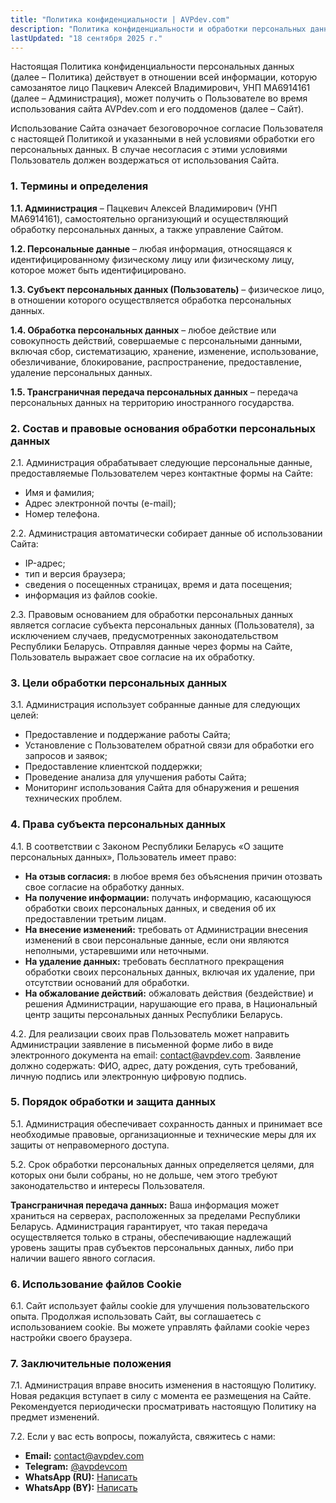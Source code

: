 ```yaml
---
title: "Политика конфиденциальности | AVPdev.com"
description: "Политика конфиденциальности и обработки персональных данных сайта AVPdev.com."
lastUpdated: "18 сентября 2025 г."
---
```

Настоящая Политика конфиденциальности персональных данных (далее – Политика) действует в отношении всей информации, которую самозанятое лицо Пацкевич Алексей Владимирович, УНП MA6914161 (далее – Администрация), может получить о Пользователе во время использования сайта AVPdev.com и его поддоменов (далее – Сайт).

Использование Сайта означает безоговорочное согласие Пользователя с настоящей Политикой и указанными в ней условиями обработки его персональных данных. В случае несогласия с этими условиями Пользователь должен воздержаться от использования Сайта.

### 1. Термины и определения

**1.1. Администрация** – Пацкевич Алексей Владимирович (УНП MA6914161), самостоятельно организующий и осуществляющий обработку персональных данных, а также управление Сайтом.

**1.2. Персональные данные** – любая информация, относящаяся к идентифицированному физическому лицу или физическому лицу, которое может быть идентифицировано.

**1.3. Субъект персональных данных (Пользователь)** – физическое лицо, в отношении которого осуществляется обработка персональных данных.

**1.4. Обработка персональных данных** – любое действие или совокупность действий, совершаемые с персональными данными, включая сбор, систематизацию, хранение, изменение, использование, обезличивание, блокирование, распространение, предоставление, удаление персональных данных.

**1.5. Трансграничная передача персональных данных** – передача персональных данных на территорию иностранного государства.

### 2. Состав и правовые основания обработки персональных данных

2.1. Администрация обрабатывает следующие персональные данные, предоставляемые Пользователем через контактные формы на Сайте:

- Имя и фамилия;
- Адрес электронной почты (e-mail);
- Номер телефона.

2.2. Администрация автоматически собирает данные об использовании Сайта:

- IP-адрес;
- тип и версия браузера;
- сведения о посещенных страницах, время и дата посещения;
- информация из файлов cookie.

2.3. Правовым основанием для обработки персональных данных является согласие субъекта персональных данных (Пользователя), за исключением случаев, предусмотренных законодательством Республики Беларусь. Отправляя данные через формы на Сайте, Пользователь выражает свое согласие на их обработку.

### 3. Цели обработки персональных данных

3.1. Администрация использует собранные данные для следующих целей:

- Предоставление и поддержание работы Сайта;
- Установление с Пользователем обратной связи для обработки его запросов и заявок;
- Предоставление клиентской поддержки;
- Проведение анализа для улучшения работы Сайта;
- Мониторинг использования Сайта для обнаружения и решения технических проблем.

### 4. Права субъекта персональных данных

4.1. В соответствии с Законом Республики Беларусь «О защите персональных данных», Пользователь имеет право:

- **На отзыв согласия:** в любое время без объяснения причин отозвать свое согласие на обработку данных.
- **На получение информации:** получать информацию, касающуюся обработки своих персональных данных, и сведения об их предоставлении третьим лицам.
- **На внесение изменений:** требовать от Администрации внесения изменений в свои персональные данные, если они являются неполными, устаревшими или неточными.
- **На удаление данных:** требовать бесплатного прекращения обработки своих персональных данных, включая их удаление, при отсутствии оснований для обработки.
- **На обжалование действий:** обжаловать действия (бездействие) и решения Администрации, нарушающие его права, в Национальный центр защиты персональных данных Республики Беларусь.

4.2. Для реализации своих прав Пользователь может направить Администрации заявление в письменной форме либо в виде электронного документа на email: contact@avpdev.com. Заявление должно содержать: ФИО, адрес, дату рождения, суть требований, личную подпись или электронную цифровую подпись.

### 5. Порядок обработки и защита данных

5.1. Администрация обеспечивает сохранность данных и принимает все необходимые правовые, организационные и технические меры для их защиты от неправомерного доступа.

5.2. Срок обработки персональных данных определяется целями, для которых они были собраны, но не дольше, чем этого требуют законодательство и интересы Пользователя.

**Трансграничная передача данных:** Ваша информация может храниться на серверах, расположенных за пределами Республики Беларусь. Администрация гарантирует, что такая передача осуществляется только в страны, обеспечивающие надлежащий уровень защиты прав субъектов персональных данных, либо при наличии вашего явного согласия.

### 6. Использование файлов Cookie

6.1. Сайт использует файлы cookie для улучшения пользовательского опыта. Продолжая использовать Сайт, вы соглашаетесь с использованием cookie. Вы можете управлять файлами cookie через настройки своего браузера.

### 7. Заключительные положения

7.1. Администрация вправе вносить изменения в настоящую Политику. Новая редакция вступает в силу с момента ее размещения на Сайте. Рекомендуется периодически просматривать настоящую Политику на предмет изменений.

7.2. Если у вас есть вопросы, пожалуйста, свяжитесь с нами:

- **Email:** [contact@avpdev.com](mailto:contact@avpdev.com)
- **Telegram:** [@avpdevcom](https://t.me/avpdevcom)
- **WhatsApp (RU):** [Написать](https://wa.me/79154065940)
- **WhatsApp (BY):** [Написать](https://wa.me/375291217371)